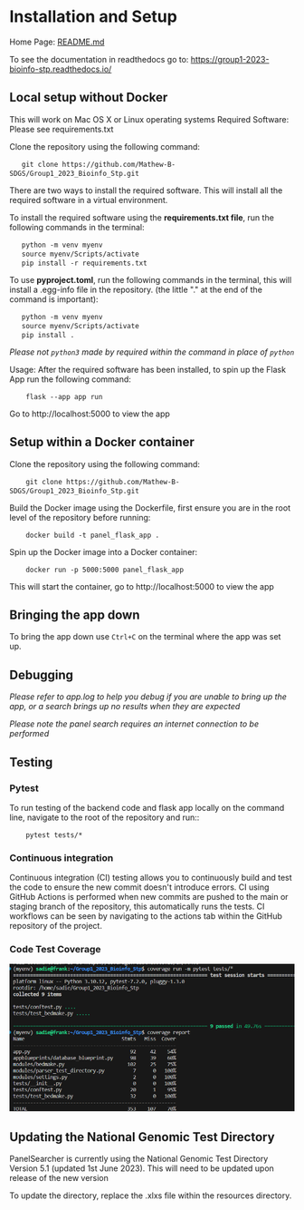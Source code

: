 # Installation and Setup

Home Page: [README.md](/README.md)

To see the documentation in readthedocs go to: https://group1-2023-bioinfo-stp.readthedocs.io/

## Local setup without Docker

This will work on Mac OS X or Linux operating systems
Required Software: Please see requirements.txt

Clone the repository using the following command:

```
   git clone https://github.com/Mathew-B-SDGS/Group1_2023_Bioinfo_Stp.git
```

There are two ways to install the required software. This will install all the required software in a virtual environment.

To install the required software using the **requirements.txt file**, run the following commands in the terminal:

```
   python -m venv myenv
   source myenv/Scripts/activate
   pip install -r requirements.txt
```

To use **pyproject.toml**, run the following commands in the terminal, this will install a .egg-info file in the repository. (the little "." at the end of the command is important):

```
   python -m venv myenv
   source myenv/Scripts/activate
   pip install .
```

*Please not ```python3``` made by required within the command in place of ```python```*

Usage: After the required software has been installed, to spin up the Flask App run the following command:

  ```
      flask --app app run
  ```

Go to http://localhost:5000 to view the app


## Setup within a Docker container


Clone the repository using the following command:

```
    git clone https://github.com/Mathew-B-SDGS/Group1_2023_Bioinfo_Stp.git
```

Build the Docker image using the Dockerfile, first ensure you are in the root level of the repository before running:

```
    docker build -t panel_flask_app .
```

Spin up the Docker image into a Docker container:

```
    docker run -p 5000:5000 panel_flask_app
```

This will start the container, go to http://localhost:5000 to view the app

## Bringing the app down

To bring the app down use ```Ctrl+C``` on the terminal where the app was set up.

## Debugging

*Please refer to app.log to help you debug if you are unable to bring up the app, or a search brings up no results when they are expected*

*Please note the panel search requires an internet connection to be performed*

## Testing 
### Pytest

To run testing of the backend code and flask app locally on the command line, navigate to the root of the repository and run::

```
    pytest tests/*
```

### Continuous integration

Continuous integration (CI) testing allows you to continuously build and test the code to ensure the new commit doesn't introduce errors.
CI using GitHub Actions is performed when new commits are pushed to the main or staging branch of the repository, 
this automatically runs the tests. CI workflows can be seen by navigating to the actions tab within the GitHub repository of the project.

### Code Test Coverage

![Coverage report](/resources/test_code_coverage.PNG)

## Updating the National Genomic Test Directory

PanelSearcher is currently using the National Genomic Test Directory Version 5.1 (updated 1st June 2023). This will need to be updated upon release of the new version

To update the directory, replace the .xlxs file within the resources directory.


